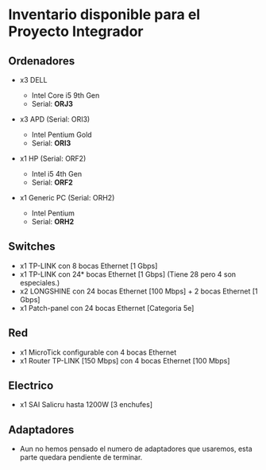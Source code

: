 # Inventario disponible para el Proyecto Integrador

## Ordenadores
- x3 DELL 
  - Intel Core i5 9th Gen
  - Serial: **ORJ3**

- x3 APD (Serial: ORI3)
  - Intel Pentium Gold
  - Serial: **ORI3**

- x1 HP (Serial: ORF2)
  - Intel i5 4th Gen
  - Serial: **ORF2**

- x1 Generic PC (Serial: ORH2)
  - Intel Pentium
  - Serial: **ORH2**

## Switches
- x1 TP-LINK con 8 bocas Ethernet [1 Gbps]
- x1 TP-LINK con 24* bocas Ethernet [1 Gbps] (Tiene 28 pero 4 son especiales.)
- x2 LONGSHINE con 24 bocas Ethernet [100 Mbps] + 2 bocas Ethernet [1 Gbps]
- x1 Patch-panel con 24 bocas Ethernet [Categoria 5e]

## Red
- x1 MicroTick configurable con 4 bocas Ethernet
- x1 Router TP-LINK [150 Mbps] con 4 bocas Ethernet [100 Mbps]

## Electrico
- x1 SAI Salicru hasta 1200W [3 enchufes]

## Adaptadores
- Aun no hemos pensado el numero de adaptadores que usaremos, esta parte quedara pendiente de terminar.
